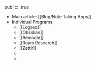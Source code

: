 public:: true

- Main article: [[Blog/Note Taking Apps]]
- Individual Programs:
	- [[Logseq]]
	- [[Obsidian]]
	- [[Remnote]]
	- [[Roam Research]]
	- [[Zettlr]]
	-
	-